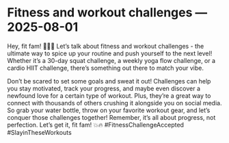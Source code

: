 # Fitness and workout challenges — 2025-08-01

Hey, fit fam! 🏋️‍♀️💪 Let’s talk about fitness and workout challenges - the ultimate way to spice up your routine and push yourself to the next level! Whether it’s a 30-day squat challenge, a weekly yoga flow challenge, or a cardio HIIT challenge, there’s something out there to match your vibe.

Don’t be scared to set some goals and sweat it out! Challenges can help you stay motivated, track your progress, and maybe even discover a newfound love for a certain type of workout. Plus, they’re a great way to connect with thousands of others crushing it alongside you on social media. So grab your water bottle, throw on your favorite workout gear, and let’s conquer those challenges together! Remember, it’s all about progress, not perfection. Let’s get it, fit fam! 💥🔥 #FitnessChallengeAccepted #SlayinTheseWorkouts